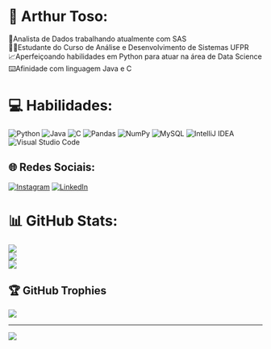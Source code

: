 # :wave: Arthur Toso:
:briefcase:Analista de Dados trabalhando atualmente com SAS<br>:student:Estudante do Curso de Análise e Desenvolvimento de Sistemas UFPR<br>:chart_with_upwards_trend:Aperfeiçoando habilidades em Python para atuar na área de Data Science<br>:keyboard:Afinidade com linguagem Java e C<br>

# 💻 Habilidades:
![Python](https://img.shields.io/badge/python-3670A0?style=for-the-badge&logo=python&logoColor=ffdd54) ![Java](https://img.shields.io/badge/java-%23ED8B00.svg?style=for-the-badge&logo=openjdk&logoColor=white) ![C](https://img.shields.io/badge/c-%2300599C.svg?style=for-the-badge&logo=c&logoColor=white)  ![Pandas](https://img.shields.io/badge/pandas-%23150458.svg?style=for-the-badge&logo=pandas&logoColor=white) ![NumPy](https://img.shields.io/badge/numpy-%23013243.svg?style=for-the-badge&logo=numpy&logoColor=white) ![MySQL](https://img.shields.io/badge/mysql-4479A1.svg?style=for-the-badge&logo=mysql&logoColor=white) ![IntelliJ IDEA](https://img.shields.io/badge/IntelliJIDEA-000000.svg?style=for-the-badge&logo=intellij-idea&logoColor=white) ![Visual Studio Code](https://img.shields.io/badge/Visual%20Studio%20Code-0078d7.svg?style=for-the-badge&logo=visual-studio-code&logoColor=white)

## 🌐 Redes Sociais:
[![Instagram](https://img.shields.io/badge/Instagram-%23E4405F.svg?logo=Instagram&logoColor=white)](https://instagram.com/arthur.tosoo) [![LinkedIn](https://img.shields.io/badge/LinkedIn-%230077B5.svg?logo=linkedin&logoColor=white)](https://linkedin.com/in/arthur-toso-97532825a) 

# 📊 GitHub Stats:
![](https://github-readme-stats.vercel.app/api?username=ArthurToso&theme=radical&hide_border=false&include_all_commits=false&count_private=false)<br/>
![](https://github-readme-streak-stats.herokuapp.com/?user=ArthurToso&theme=radical&hide_border=false)<br/>
![](https://github-readme-stats.vercel.app/api/top-langs/?username=ArthurToso&theme=radical&hide_border=false&include_all_commits=false&count_private=false&layout=compact)

## 🏆 GitHub Trophies
![](https://github-profile-trophy.vercel.app/?username=ArthurToso&theme=radical&no-frame=false&no-bg=false&margin-w=4)

---
[![](https://visitcount.itsvg.in/api?id=ArthurToso&icon=0&color=12)](https://visitcount.itsvg.in)

<!-- Proudly created with GPRM ( https://gprm.itsvg.in ) -->
